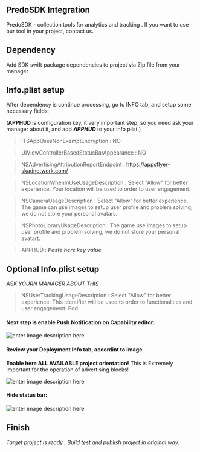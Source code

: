 ## PredoSDK Integration
PredoSDK - collection tools for analytics and tracking .
If you want to use our tool in your project, contact us.

## Dependency 
Add SDK swift package dependencies to project via Zip file from your manager

## Info.plist setup
After dependency is continue processing, go to INFO tab, and setup some necessary fields:

(**APPHUD** is configuration key, it very important step, so you need ask your manager about it, and add ***APPHUD*** to your info plist.)

> ITSAppUsesNonExemptEncryption  :  NO

> UIViewControllerBasedStatusBarAppearance :  NO

> NSAdvertisingAttributionReportEndpoint : https://appsflyer-skadnetwork.com/

> NSLocationWhenInUseUsageDescription : Select "Allow" for better experience. Your location will be used to order to user engagement.

> NSCameraUsageDescription : Select "Allow" for better experience. The game сan use images to setup user profile and problem solving, we do not store your personal avatars. 

> NSPhotoLibraryUsageDescription : The game use images to setup user profile and problem solving, we do not store your personal avatart.


> APPHUD : ***Paste here key value***

## Optional Info.plist setup
*ASK YOURN MANAGER ABOUT THIS*

> NSUserTrackingUsageDescription : Select "Allow" for better experience. This identifier will be used to  order to functionalities and user engagement.
Pod

#### Next step is enable **Push Notification** on Capability editor:

![enter image description here](https://i.imgur.com/bg1UMSz.png)

#### Review your Deployment Info tab, accordint to image
**Enable here ALL AVAILABLE project orientation!** 
This is Extremely important for the operation of advertising blocks!

![enter image description here](https://i.imgur.com/g1HDkvC.png)


#### Hide status bar:
![enter image description here](https://imgur.com/TKwlL20.png)



## Finish

*Target project is ready , Build test and publish project in original way.*





